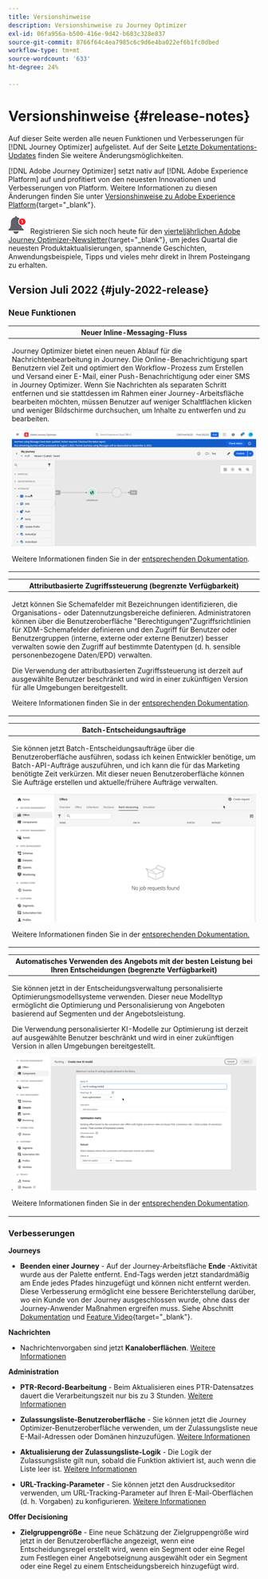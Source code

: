 ```yaml
---
title: Versionshinweise
description: Versionshinweise zu Journey Optimizer
exl-id: 06fa956a-b500-416e-9d42-b683c328e837
source-git-commit: 8766f64c4ea7985c6c9d6e4ba022ef6b1fc0dbed
workflow-type: tm+mt
source-wordcount: '633'
ht-degree: 24%

---
```


# Versionshinweise {#release-notes}

Auf dieser Seite werden alle neuen Funktionen und Verbesserungen für [!DNL Journey Optimizer] aufgelistet. Auf der Seite [Letzte Dokumentations-Updates](documentation-updates.md) finden Sie weitere Änderungsmöglichkeiten.

[!DNL Adobe Journey Optimizer] setzt nativ auf [!DNL Adobe Experience Platform] auf und profitiert von den neuesten Innovationen und Verbesserungen von Platform. Weitere Informationen zu diesen Änderungen finden Sie unter [Versionshinweise zu Adobe Experience Platform](https://experienceleague.adobe.com/docs/experience-platform/release-notes/latest.html?lang=de){target=&quot;_blank&quot;}.

![Newsletter](../assets/do-not-localize/nl-icon.png) Registrieren Sie sich noch heute für den [vierteljährlichen Adobe Journey Optimizer-Newsletter](https://www.adobe.com/subscription/Adobe_Journey_Optimizer_NL.html){target=&quot;_blank&quot;}, um jedes Quartal die neuesten Produktaktualisierungen, spannende Geschichten, Anwendungsbeispiele, Tipps und vieles mehr direkt in Ihrem Posteingang zu erhalten.

## Version Juli 2022 {#july-2022-release}

### Neue Funktionen

<table>
<thead>
<tr>
<th><strong>Neuer Inline-Messaging-Fluss</strong><br/></th>
</tr>
</thead>
<tbody>
<tr>
<td>
<p>Journey Optimizer bietet einen neuen Ablauf für die Nachrichtenbearbeitung in Journey. Die Online-Benachrichtigung spart Benutzern viel Zeit und optimiert den Workflow-Prozess zum Erstellen und Versand einer E-Mail, einer Push-Benachrichtigung oder einer SMS in Journey Optimizer. Wenn Sie Nachrichten als separaten Schritt entfernen und sie stattdessen im Rahmen einer Journey-Arbeitsfläche bearbeiten möchten, müssen Benutzer auf weniger Schaltflächen klicken und weniger Bildschirme durchsuchen, um Inhalte zu entwerfen und zu bearbeiten.</p>
<img src="assets/do-not-localize/inline.gif"/>
<p>Weitere Informationen finden Sie in der <a href="../messages/get-started-content.md">entsprechenden Dokumentation</a>.</p>
</td>
</tr>
</tbody>
</table>


<table>
<thead>
<tr>
<th><strong>Attributbasierte Zugriffssteuerung (begrenzte Verfügbarkeit)</strong><br/></th>
</tr>
</thead>
<tbody>
<tr>
<td>
<p>Jetzt können Sie Schemafelder mit Bezeichnungen identifizieren, die Organisations- oder Datennutzungsbereiche definieren. Administratoren können über die Benutzeroberfläche "Berechtigungen"Zugriffsrichtlinien für XDM-Schemafelder definieren und den Zugriff für Benutzer oder Benutzergruppen (interne, externe oder externe Benutzer) besser verwalten sowie den Zugriff auf bestimmte Datentypen (d. h. sensible personenbezogene Daten/EPD) verwalten.</p>
<p>Die Verwendung der attributbasierten Zugriffssteuerung ist derzeit auf ausgewählte Benutzer beschränkt und wird in einer zukünftigen Version für alle Umgebungen bereitgestellt.</p>
<p>Weitere Informationen finden Sie in der <a href="../administration/attribute-based-access.md">entsprechenden Dokumentation</a>.</p>
</td>
</tr>
</tbody>
</table>

<table>
<thead>
<tr>
<th><strong>Batch-Entscheidungsaufträge</strong><br/></th>
</tr>
</thead>
<tbody>
<tr>
<td>
<p>Sie können jetzt Batch-Entscheidungsaufträge über die Benutzeroberfläche ausführen, sodass ich keinen Entwickler benötige, um Batch-API-Aufträge auszuführen, und ich kann die für das Marketing benötigte Zeit verkürzen. Mit dieser neuen Benutzeroberfläche können Sie Aufträge erstellen und aktuelle/frühere Aufträge verwalten.</p>
<img src="assets/do-not-localize/batch.gif"/>
<p>Weitere Informationen finden Sie in der <a href="../offers/batch-delivery.md">entsprechenden Dokumentation.</p>
</td>
</tr>
</tbody>
</table>

<table>
<thead>
<tr>
<th><strong>Automatisches Verwenden des Angebots mit der besten Leistung bei Ihren Entscheidungen (begrenzte Verfügbarkeit)</strong><br/></th>
</tr>
</thead>
<tbody>
<tr>
<td>
<p>Sie können jetzt in der Entscheidungsverwaltung personalisierte Optimierungsmodellsysteme verwenden. Dieser neue Modelltyp ermöglicht die Optimierung und Personalisierung von Angeboten basierend auf Segmenten und der Angebotsleistung.</p>
<p>Die Verwendung personalisierter KI-Modelle zur Optimierung ist derzeit auf ausgewählte Benutzer beschränkt und wird in einer zukünftigen Version in allen Umgebungen bereitgestellt.</p>
<img src="assets/do-not-localize/ai-ranking.gif"/>
<p>Weitere Informationen finden Sie in der <a href="../offers/ranking/personalized-optimization-model.md">entsprechenden Dokumentation</a>.</p>
</td>
</tr>
</tbody>
</table>

### Verbesserungen

**Journeys**

* **Beenden einer Journey** - Auf der Journey-Arbeitsfläche **Ende** -Aktivität wurde aus der Palette entfernt. End-Tags werden jetzt standardmäßig am Ende jedes Pfades hinzugefügt und können nicht entfernt werden. Diese Verbesserung ermöglicht eine bessere Berichterstellung darüber, wo ein Kunde von der Journey ausgeschlossen wurde, ohne dass der Journey-Anwender Maßnahmen ergreifen muss. Siehe Abschnitt [Dokumentation](../building-journeys/journey-end.md) und [Feature Video](https://video.tv.adobe.com/v/345376){target=&quot;_blank&quot;}.

**Nachrichten**

* Nachrichtenvorgaben sind jetzt **Kanaloberflächen**. [Weitere Informationen](../configuration/channel-surfaces.md)

**Administration**

* **PTR-Record-Bearbeitung** - Beim Aktualisieren eines PTR-Datensatzes dauert die Verarbeitungszeit nur bis zu 3 Stunden. [Weitere Informationen](../configuration/ptr-records.md#processing)

* **Zulassungsliste-Benutzeroberfläche** - Sie können jetzt die Journey Optimizer-Benutzeroberfläche verwenden, um der Zulassungsliste neue E-Mail-Adressen oder Domänen hinzuzufügen. [Weitere Informationen](../configuration/allow-list.md)

* **Aktualisierung der Zulassungsliste-Logik** - Die Logik der Zulassungsliste gilt nun, sobald die Funktion aktiviert ist, auch wenn die Liste leer ist. [Weitere Informationen](../configuration/allow-list.md#logic)

* **URL-Tracking-Parameter** - Sie können jetzt den Ausdruckseditor verwenden, um URL-Tracking-Parameter auf Ihren E-Mail-Oberflächen (d. h. Vorgaben) zu konfigurieren. [Weitere Informationen](../configuration/email-settings.md#url-tracking)

**Offer Decisioning**

* **Zielgruppengröße** - Eine neue Schätzung der Zielgruppengröße wird jetzt in der Benutzeroberfläche angezeigt, wenn eine Entscheidungsregel erstellt wird, wenn ein Segment oder eine Regel zum Festlegen einer Angebotseignung ausgewählt oder ein Segment oder eine Regel zu einem Entscheidungsbereich hinzugefügt wird.